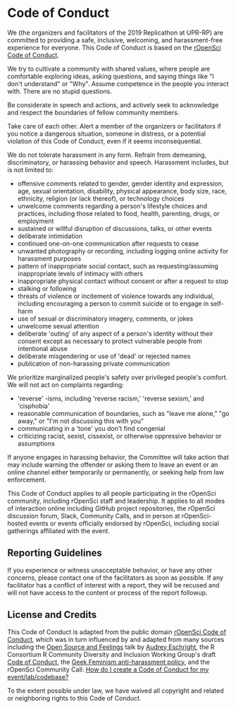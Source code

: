 # Code of Conduct

We (the organizers and facilitators of the 2019 Replicathon at UPR-RP) are committed to providing a safe, inclusive, welcoming, and harassment-free experience for everyone. This Code of Conduct is based on the [rOpenSci Code of Conduct](https://ropensci.org/code-of-conduct/).

We try to cultivate a community with shared values, where people are comfortable exploring ideas, asking questions, and saying things like "I don't understand" or "Why". Assume competence in the people you interact with. There are no stupid questions.

Be considerate in speech and actions, and actively seek to acknowledge and respect the boundaries of fellow community members.

Take care of each other. Alert a member of the organizers or facilitators if you notice a dangerous situation, someone in distress, or a potential violation of this Code of Conduct, even if it seems inconsequential.

We do not tolerate harassment in any form. Refrain from demeaning, discriminatory, or harassing behavior and speech. Harassment includes, but is not limited to:

- offensive comments related to gender, gender identity and expression, age, sexual orientation, disability, physical appearance, body size, race, ethnicity, religion (or lack thereof), or technology choices
- unwelcome comments regarding a person's lifestyle choices and practices, including those related to food, health, parenting, drugs, or employment
- sustained or willful disruption of discussions, talks, or other events
- deliberate intimidation
- continued one-on-one communication after requests to cease
- unwanted photography or recording, including logging online activity for harassment purposes
- pattern of inappropriate social contact, such as requesting/assuming inappropriate levels of intimacy with others
- inappropriate physical contact without consent or after a request to stop
- stalking or following
- threats of violence or incitement of violence towards any individual, including encouraging a person to commit suicide or to engage in self-harm
- use of sexual or discriminatory imagery, comments, or jokes
- unwelcome sexual attention
- deliberate 'outing' of any aspect of a person's identity without their consent except as necessary to protect vulnerable people from intentional abuse
- deliberate misgendering or use of 'dead' or rejected names
- publication of non-harassing private communication

We prioritize marginalized people's safety over privileged people's comfort. We will not act on complaints regarding:

- 'reverse' -isms, including 'reverse racism,' 'reverse sexism,' and 'cisphobia'
- reasonable communication of boundaries, such as "leave me alone," "go away," or "I'm not discussing this with you"
- communicating in a 'tone' you don't find congenial
- criticizing racist, sexist, cissexist, or otherwise oppressive behavior or assumptions

If anyone engages in harassing behavior, the Committee will take action that may include warning the offender or asking them to leave an event or an online channel either temporarily or permanently, or seeking help from law enforcement.

This Code of Conduct applies to all people participating in the rOpenSci community, including rOpenSci staff and leadership. It applies to all modes of interaction online including GitHub project repositories, the rOpenSci discussion forum, Slack, Community Calls, and in person at rOpenSci-hosted events or events officially endorsed by rOpenSci, including social gatherings affiliated with the event.

## Reporting Guidelines

If you experience or witness unacceptable behavior, or have any other concerns, please contact one of the facilitators as soon as possible. If any facilitator has a conflict of interest with a report, they will be recused and will not have access to the content or process of the report followup.

## License and Credits

This Code of Conduct is adapted from the public domain [rOpenSci Code of Conduct](https://ropensci.org/code-of-conduct/), which was in turn influenced by and adapted from many sources including the [Open Source and Feelings](https://youtu.be/nizfHxg8y3o) talk by [Audrey Eschright](http://lifeofaudrey.com/), the R Consortium R Community Diversity and Inclusion Working Group's draft [Code of Conduct](https://github.com/RConsortium/RCDI-WG/blob/0ca0a91dccc9296ff53a5806f52a2a49dbb8850d/conduct/code-of-conduct.md), the [Geek Feminism anti-harassment policy](http://geekfeminism.wikia.com/wiki/Community_anti-harassment/Policy), and the rOpenSci Community Call: [How do I create a Code of Conduct for my event/lab/codebase?](https://ropensci.org/commcalls/2016-12-15/)

To the extent possible under law, we have waived all copyright and related or neighboring rights to this Code of Conduct.

